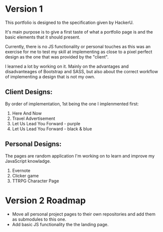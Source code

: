 # Version 1

This portfolio is designed to the specification given by HackerU.

It's main purpose is to give a first taste of what a portfolio page is and the basic elements that it should present.

Currently, there is no JS functionality or personal touches as this was an exercise for me to test my skill at implementing as close to a pixel perfect design as the one that was provided by the "client".

I learned a lot by working on it. 
Mainly on the advantages and disadvanteages of Bootstrap and SASS, but also about the correct workflow of implementing a design that is not my own.

## Client Designs:
By order of implementation, 1st being the one I implenmented first:
1. Here And Now
2. Travel Advertisement
3. Let Us Lead You Forward - purple
4. Let Us Lead You Forward - black & blue

## Personal Designs:
The pages are random application I'm working on to learn and improve my JavaScript knowladge.
1. Evernote
2. Clicker game
3. TTRPG Character Page


# Version 2 Roadmap
- Move all personal project pages to their own repositories and add them as submodules to this one.
- Add basic JS functionality the the landing page. 
